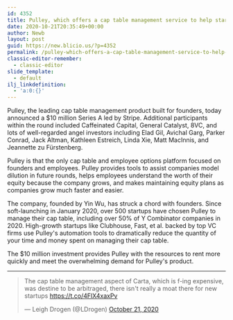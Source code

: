 ```yaml
---
id: 4352
title: Pulley, which offers a cap table management service to help startup founders and employees work out equity, raises $10M Series A led by Stripe
date: 2020-10-21T20:35:49+00:00
author: Newb
layout: post
guid: https://new.blicio.us/?p=4352
permalink: /pulley-which-offers-a-cap-table-management-service-to-help-startup-founders-and-employees-work-out-equity-raises-10m-series-a-led-by-stripe/
classic-editor-remember:
  - classic-editor
slide_template:
  - default
ilj_linkdefinition:
  - 'a:0:{}'
---
```

Pulley, the leading cap table management product built for founders, today announced a $10 million Series A led by Stripe. Additional participants within the round included Caffeinated Capital, General Catalyst, 8VC, and lots of well-regarded angel investors including Elad Gil, Avichal Garg, Parker Conrad, Jack Altman, Kathleen Estreich, Linda Xie, Matt MacInnis, and Jeannette zu Fürstenberg.

Pulley is that the only cap table and employee options platform focused on founders and employees. Pulley provides tools to assist companies model dilution in future rounds, helps employees understand the worth of their equity because the company grows, and makes maintaining equity plans as companies grow much faster and easier.

The company, founded by Yin Wu, has struck a chord with founders. Since soft-launching in January 2020, over 500 startups have chosen Pulley to manage their cap table, including over 50% of Y Combinator companies in 2020. High-growth startups like Clubhouse, Fast, et al. backed by top VC firms use Pulley's automation tools to dramatically reduce the quantity of your time and money spent on managing their cap table.

The $10 million investment provides Pulley with the resources to rent more quickly and meet the overwhelming demand for Pulley's product.

* * *

<blockquote class="twitter-tweet">
  <p lang="en" dir="ltr">
    The cap table management aspect of Carta, which is f-ing expensive, was destine to be arbitraged, there isn't really a moat there for new startups <a href="https://t.co/4FlX4xaxPv">https://t.co/4FlX4xaxPv</a>
  </p>
  
  <p>
    &mdash; Leigh Drogen (@LDrogen) <a href="https://twitter.com/LDrogen/status/1318972143799988225?ref_src=twsrc%5Etfw">October 21, 2020</a>
  </p>
</blockquote>